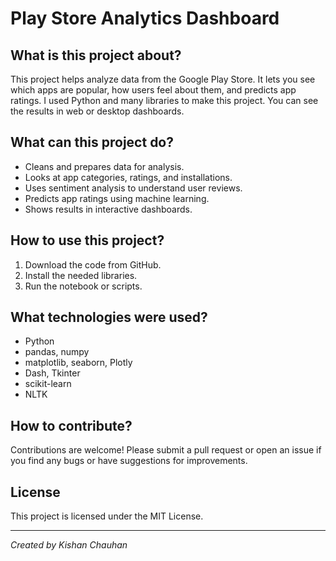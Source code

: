# Play Store Analytics Dashboard

## What is this project about?
This project helps analyze data from the Google Play Store. It lets you see which apps are popular, how users feel about them, and predicts app ratings. I used Python and many libraries to make this project. You can see the results in web or desktop dashboards.

## What can this project do?
- Cleans and prepares data for analysis.
- Looks at app categories, ratings, and installations.
- Uses sentiment analysis to understand user reviews.
- Predicts app ratings using machine learning.
- Shows results in interactive dashboards.

## How to use this project?
1. Download the code from GitHub.
2. Install the needed libraries.
3. Run the notebook or scripts.

## What technologies were used?
- Python
- pandas, numpy
- matplotlib, seaborn, Plotly
- Dash, Tkinter
- scikit-learn
- NLTK

## How to contribute?
Contributions are welcome! Please submit a pull request or open an issue if you find any bugs or have suggestions for improvements.

## License
This project is licensed under the MIT License.

---

*Created by Kishan Chauhan*

